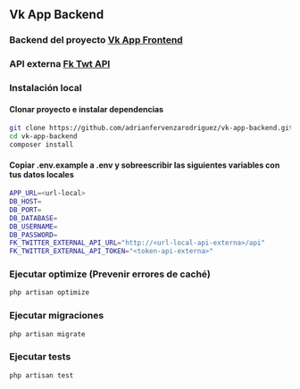 ## Vk App Backend
### Backend del proyecto [Vk App Frontend](https://github.com/adrianfervenzarodriguez/vk-app-frontend)
### API externa [Fk Twt API](https://github.com/adrianfervenzarodriguez/fk-twt-api)
### Instalación local
#### Clonar proyecto e instalar dependencias
```bash
git clone https://github.com/adrianfervenzarodriguez/vk-app-backend.git
cd vk-app-backend
composer install
```
#### Copiar .env.example a .env y sobreescribir las siguientes variables con tus datos locales
```bash
APP_URL=<url-local>
DB_HOST=
DB_PORT=
DB_DATABASE=
DB_USERNAME=
DB_PASSWORD=
FK_TWITTER_EXTERNAL_API_URL="http://<url-local-api-externa>/api"
FK_TWITTER_EXTERNAL_API_TOKEN="<token-api-externa>"
```
### Ejecutar optimize (Prevenir errores de caché)
```bash
php artisan optimize
```
### Ejecutar migraciones
```bash
php artisan migrate
```
### Ejecutar tests
```bash
php artisan test
```
